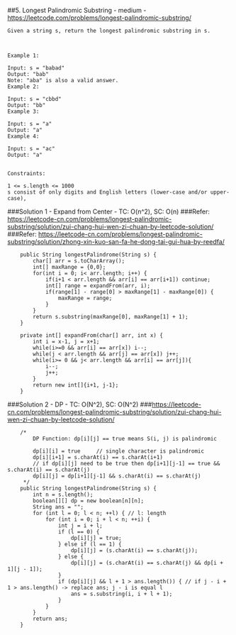##5. Longest Palindromic Substring - medium - https://leetcode.com/problems/longest-palindromic-substring/
```
Given a string s, return the longest palindromic substring in s.

 

Example 1:

Input: s = "babad"
Output: "bab"
Note: "aba" is also a valid answer.
Example 2:

Input: s = "cbbd"
Output: "bb"
Example 3:

Input: s = "a"
Output: "a"
Example 4:

Input: s = "ac"
Output: "a"
 

Constraints:

1 <= s.length <= 1000
s consist of only digits and English letters (lower-case and/or upper-case),
```
###Solution 1 - Expand from Center - TC: O(n^2), SC: O(n)
###Refer: https://leetcode-cn.com/problems/longest-palindromic-substring/solution/zui-chang-hui-wen-zi-chuan-by-leetcode-solution/
###Refer: https://leetcode-cn.com/problems/longest-palindromic-substring/solution/zhong-xin-kuo-san-fa-he-dong-tai-gui-hua-by-reedfa/
```
    public String longestPalindrome(String s) {
        char[] arr = s.toCharArray();
        int[] maxRange = {0,0};
        for(int i = 0; i< arr.length; i++) {
            if(i+1 < arr.length && arr[i] == arr[i+1]) continue;
            int[] range = expandFrom(arr, i);
            if(range[1] - range[0] > maxRange[1] - maxRange[0]) {
                maxRange = range;
            }
        }
        return s.substring(maxRange[0], maxRange[1] + 1);
    }
    
    private int[] expandFrom(char[] arr, int x) {
        int i = x-1, j = x+1;
        while(i>=0 && arr[i] == arr[x]) i--;
        while(j < arr.length && arr[j] == arr[x]) j++;
        while(i>= 0 && j< arr.length && arr[i] == arr[j]){
            i--;
            j++;
        }
        return new int[]{i+1, j-1};
    }
```
###Solution 2 - DP - TC: O(N^2), SC: O(N^2)
###https://leetcode-cn.com/problems/longest-palindromic-substring/solution/zui-chang-hui-wen-zi-chuan-by-leetcode-solution/
```
    /*
        DP Function: dp[i][j] == true means S(i, j) is palindromic

        dp[i][i] = true     // single character is palindromic
        dp[i][i+1] = s.charAt(i) == s.charAt(i+1)
        // if dp[i][j] need to be true then dp[i+1][j-1] == true && s.charAt(i) == s.charAt(j)
        dp[i][j] = dp[i+1][j-1] && s.charAt(i) == s.charAt(j)
     */
    public String longestPalindrome(String s) {
        int n = s.length();
        boolean[][] dp = new boolean[n][n];
        String ans = "";
        for (int l = 0; l < n; ++l) { // l: length
            for (int i = 0; i + l < n; ++i) {
                int j = i + l;
                if (l == 0) {
                    dp[i][j] = true;
                } else if (l == 1) {
                    dp[i][j] = (s.charAt(i) == s.charAt(j));
                } else {
                    dp[i][j] = (s.charAt(i) == s.charAt(j) && dp[i + 1][j - 1]);
                }
                if (dp[i][j] && l + 1 > ans.length()) { // if j - i + 1 > ans.length() -> replace ans; j - i is equal l 
                    ans = s.substring(i, i + l + 1);
                }
            }
        }
        return ans;
    }
```